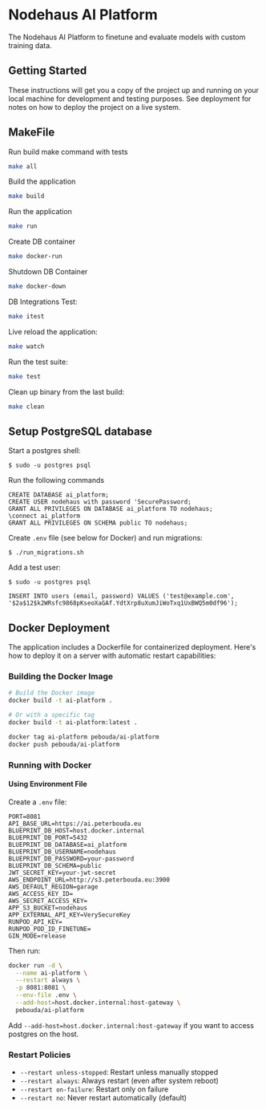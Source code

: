 # Nodehaus AI Platform

The Nodehaus AI Platform to finetune and evaluate models with custom training data.

## Getting Started

These instructions will get you a copy of the project up and running on your local machine for development and testing
purposes. See deployment for notes on how to deploy the project on a live system.

## MakeFile

Run build make command with tests

```bash
make all
```

Build the application

```bash
make build
```

Run the application

```bash
make run
```

Create DB container

```bash
make docker-run
```

Shutdown DB Container

```bash
make docker-down
```

DB Integrations Test:

```bash
make itest
```

Live reload the application:

```bash
make watch
```

Run the test suite:

```bash
make test
```

Clean up binary from the last build:

```bash
make clean
```

## Setup PostgreSQL database

Start a postgres shell:

```
$ sudo -u postgres psql

```

Run the following commands

```
CREATE DATABASE ai_platform;
CREATE USER nodehaus with password 'SecurePassword;
GRANT ALL PRIVILEGES ON DATABASE ai_platform TO nodehaus;
\connect ai_platform
GRANT ALL PRIVILEGES ON SCHEMA public TO nodehaus;
```

Create `.env` file (see below for Docker) and run migrations:

```
$ ./run_migrations.sh
```

Add a test user:

```
$ sudo -u postgres psql

```

```
INSERT INTO users (email, password) VALUES ('test@example.com', '$2a$12$k2WRsfc9868pKseoXaGAf.YdtXrp8uXumJiWoTxq1UxBWQ5m0df96');
```

## Docker Deployment

The application includes a Dockerfile for containerized deployment. Here's how to deploy it on a server with automatic
restart capabilities:

### Building the Docker Image

```bash
# Build the Docker image
docker build -t ai-platform .

# Or with a specific tag
docker build -t ai-platform:latest .
```

```bash
docker tag ai-platform pebouda/ai-platform
docker push pebouda/ai-platform
```

### Running with Docker

#### Using Environment File

Create a `.env` file:

```env
PORT=8081
API_BASE_URL=https://ai.peterbouda.eu
BLUEPRINT_DB_HOST=host.docker.internal
BLUEPRINT_DB_PORT=5432
BLUEPRINT_DB_DATABASE=ai_platform
BLUEPRINT_DB_USERNAME=nodehaus
BLUEPRINT_DB_PASSWORD=your-password
BLUEPRINT_DB_SCHEMA=public
JWT_SECRET_KEY=your-jwt-secret
AWS_ENDPOINT_URL=http://s3.peterbouda.eu:3900
AWS_DEFAULT_REGION=garage
AWS_ACCESS_KEY_ID=
AWS_SECRET_ACCESS_KEY=
APP_S3_BUCKET=nodehaus
APP_EXTERNAL_API_KEY=VerySecureKey
RUNPOD_API_KEY=
RUNPOD_POD_ID_FINETUNE=
GIN_MODE=release
```

Then run:

```bash
docker run -d \
  --name ai-platform \
  --restart always \
  -p 8081:8081 \
  --env-file .env \
  --add-host=host.docker.internal:host-gateway \
  pebouda/ai-platform
```

Add `--add-host=host.docker.internal:host-gateway` if you want to access postgres on the host.

### Restart Policies

-   `--restart unless-stopped`: Restart unless manually stopped
-   `--restart always`: Always restart (even after system reboot)
-   `--restart on-failure`: Restart only on failure
-   `--restart no`: Never restart automatically (default)
